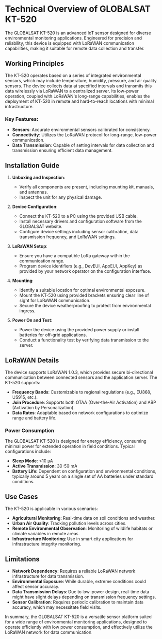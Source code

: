 # Technical Overview of GLOBALSAT KT-520

The GLOBALSAT KT-520 is an advanced IoT sensor designed for diverse environmental monitoring applications. Engineered for precision and reliability, this device is equipped with LoRaWAN communication capabilities, making it suitable for remote data collection and transfer.

## Working Principles

The KT-520 operates based on a series of integrated environmental sensors, which may include temperature, humidity, pressure, and air quality sensors. The device collects data at specified intervals and transmits this data wirelessly via LoRaWAN to a centralized server. Its low-power operation, coupled with LoRaWAN's long-range capabilities, enables the deployment of KT-520 in remote and hard-to-reach locations with minimal infrastructure.

### Key Features:
- **Sensors**: Accurate environmental sensors calibrated for consistency.
- **Connectivity**: Utilizes the LoRaWAN protocol for long-range, low-power communication.
- **Data Transmission**: Capable of setting intervals for data collection and transmission ensuring efficient data management.

## Installation Guide

1. **Unboxing and Inspection**:
   - Verify all components are present, including mounting kit, manuals, and antennas.
   - Inspect the unit for any physical damage.

2. **Device Configuration**:
   - Connect the KT-520 to a PC using the provided USB cable.
   - Install necessary drivers and configuration software from the GLOBALSAT website.
   - Configure device settings including sensor calibration, data transmission frequency, and LoRaWAN settings.

3. **LoRaWAN Setup**:
   - Ensure you have a compatible LoRa gateway within the communication range.
   - Program device identifiers (e.g., DevEUI, AppEUI, AppKey) as provided by your network operator on the configuration interface.

4. **Mounting**:
   - Identify a suitable location for optimal environmental exposure.
   - Mount the KT-520 using provided brackets ensuring clear line of sight for LoRaWAN communication.
   - Secure the device weatherproofing to protect from environmental ingress.

5. **Power On and Test**:
   - Power the device using the provided power supply or install batteries for off-grid applications.
   - Conduct a functionality test by verifying data transmission to the server.

## LoRaWAN Details

The device supports LoRaWAN 1.0.3, which provides secure bi-directional communication between connected sensors and the application server. The KT-520 supports:
- **Frequency Bands**: Customizable to regional regulations (e.g., EU868, US915, etc.).
- **Join Procedure**: Supports both OTAA (Over-the-Air Activation) and ABP (Activation by Personalization).
- **Data Rates**: Adaptable based on network configurations to optimize range and battery life.

### Power Consumption

The GLOBALSAT KT-520 is designed for energy efficiency, consuming minimal power for extended operation in field conditions. Typical configurations include:
- **Sleep Mode**: <10 µA
- **Active Transmission**: 30-50 mA
- **Battery Life**: Dependent on configuration and environmental conditions, typically around 5 years on a single set of AA batteries under standard conditions.

## Use Cases

The KT-520 is applicable in various scenarios:
- **Agricultural Monitoring**: Real-time data on soil conditions and weather.
- **Urban Air Quality**: Tracking pollution levels across cities.
- **Remote Environmental Observation**: Monitoring of wildlife habitats or climate variables in remote areas.
- **Infrastructure Monitoring**: Use in smart city applications for infrastructure integrity monitoring.

## Limitations

- **Network Dependency**: Requires a reliable LoRaWAN network infrastructure for data transmission.
- **Environmental Exposure**: While durable, extreme conditions could affect sensor accuracy.
- **Data Transmission Delays**: Due to low-power design, real-time data might have slight delays depending on transmission frequency settings.
- **Sensor Calibration**: Requires periodic calibration to maintain data accuracy, which may necessitate field visits.

In summary, the GLOBALSAT KT-520 is a versatile sensor platform suited for a wide range of environmental monitoring applications, designed to operate efficiently with low power consumption, and effectively utilize the LoRaWAN network for data communication.